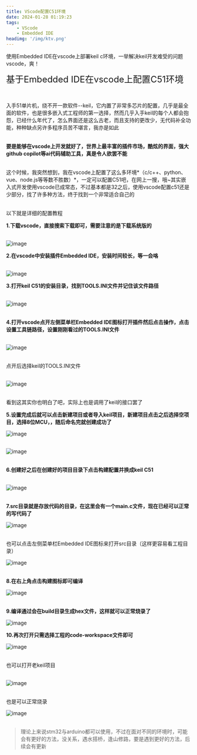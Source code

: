 ```yaml
---
title: VScode配置C51环境
date: 2024-01-28 01:19:23
tags:
    - VScode
    - Embedded IDE
headimg: '/img/ktv.png'
---
```


使用Embedded IDE在vscode上部署keil c环境，一举解决keil开发难受的问题
vscode，爽！

<!-- more -->

<span style="font-size: x-large;">基于Embedded IDE在vscode上配置C51环境</span>

<br>

入手51单片机，绕不开一款软件--keil，它内置了非常多芯片的配置，几乎是最全面的软件，也是很多嵌入式工程师的第一选择，然而几乎入手keil的每个人都会抱怨，已经什么年代了，怎么界面还是这么古老，而且支持的更改少，无代码补全功能，种种缺点另许多程序员苦不堪言，我亦是如此  
<br>

**要是能够在vscode上开发就好了，世界上最丰富的插件市场，酷炫的界面，强大github copilot等ai代码辅助工具，真是令人欲罢不能**  
<br>

这个时候，我突然想到，我在vscode上配置了这么多环境*（c/c++、python、vue、node.js等等数不胜数）*，一定可以配置C51吧，在网上一搜，哦~其实嵌入式开发使用vscode已成常态，不过基本都是32之后，使用vscode配置c51还是少部分，找了许多种方法，终于找到一个非常适合自己的  
<br>

以下就是详细的配置教程

**1.下载vscode，直接搜索下载即可，需要注意的是下载系统版的**  
<br>

![image](../img/vscode.png)
<br>

**2.在vscode中安装插件Embedded IDE，安装时间较长，等一会咯**  
<br>

![image](../img/Embedded%20IDE.png)
<br>

**3.打开keil C51的安装目录，找到TOOLS.INI文件并记住该文件路径**  
<br>

![image](../img/keil.png)  
<br>

**4.打开vscode点开左侧菜单栏Embedded IDE图标打开插件然后点击操作，点击设置工具链路径，设置刚刚看过的TOOLS.INI文件**  
<br>

![image](../img/shezhi.png)  
<br>

点开后选择keil的TOOLS.INI文件  
<br>

![image](../img/xuanzhe.png)  
<br>

看到这其实你也明白了吧，实际上也是调用了keil的接口罢了
<br>

**5.设置完成后就可以点击新建项目或者导入keil项目，新建项目点击之后选择空项目，选择8位MCU，，随后命名完就创建成功了**
<br>

![image](../img/ko.png)  
<br>

![image](../img/mcu.png)  
<br>

**6.创建好之后在创建好的项目目录下点击构建配置并换成keil C51**  
<br>

![image](../img/peizhi.png)  
<br>

**7.src目录就是存放代码的目录，在这里会有一个main.c文件，现在已经可以正常的写代码了**
<br>

![image](../img/src.png)  
<br>

也可以点击左侧菜单栏Embedded IDE图标来打开src目录（这样更容易看工程目录）
<br>

![image](../img/idesrc.png)  
<br>

**8.在右上角点击构建图标即可编译**
<br>

![image](../img/shao.png)  
<br>

**9.编译通过会在build目录生成hex文件，这样就可以正常烧录了**
<br>

![image](../img/hex.png) 
<br>

**10.再次打开只需选择工程的code-workspace文件即可**
<br>

![image](../img/dakai.png)  
<br>

也可以打开老keil项目  
<br>

![image](../img/lao.png)  
<br>

也是可以正常烧录
<br>

![image](../img/lao2.png)  
<br>

>理论上来说stm32与arduino都可以使用，不过在面对不同的环境时，可能会有更好的方法，没关系，遇水搭桥，逢山修路，要是遇到更好的方法，后续会有更新
